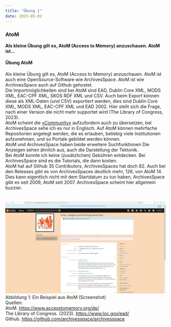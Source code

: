 ```yaml
---
title: "Übung 1"
date: 2023-05-02
---
```


### AtoM
**Als kleine Übung gilt es, AtoM (Access to Memory) anzuschauen. AtoM ist...**



#### **Übung AtoM**
Als kleine Übung gilt es, AtoM (Access to Memory) anzuschauen. AtoM ist auch eine OpenSource-Software wie ArchivesSpace. 
AtoM ist wie ArchivesSpace auch auf Github gehostet. <br>
Die Importmöglichkeiten sind bei AtoM sind EAD, Dublin Core XML, MODS XML, EAC-CPF XML, SKOS RDF XML und CSV. Auch beim Export können diese als XML-Daten (und CSV) exportiert werden, dies sind Dublin Core XML, MODS XML, EAC-CPF XML und EAD 2002. Hier stellt sich die Frage, nach einer Version die nicht mehr supportet wird (The Library of Congress, 2023).<br>
AtoM scheint die <a href="https://wiki.accesstomemory.org/Resources/Translation">«Community»</a> aufzufordern auch zu übersetzen, bei ArchivesSpace sehe ich es nur in Englisch. 
Auf AtoM können mehrfache Repositorien angelegt werden, die es erlauben, beliebig viele Institutionen aufzunehmen, und so Portale gebildet werden können. <br>
AtoM und ArchivesSpace haben beide erweitere Suchfunktionen Die Anzeigen sehen ähnlich aus, auch die Darstellung der Tektonik. <br>
Bei AtoM konnte ich keine (zusätzlichen) Gebühren entdecken. Bei ArchivesSpace sind es die Tutorials, die dann kosten. <br>
AtoM hat auf Github 35 Contributors, ArchivesSpaces hat doch 82. Auch bei den Releases gibt es von ArchivesSpaces deutlich mehr, 126, von AtoM 14. Dies kann eigentlich nicht mit dem Startdatum zu tun haben, ArchivesSpace gibt es seit 2009, AtoM seit 2007. ArchivesSpace scheint hier allgemein buzzier.<br>
<br>
<br>
![](https://raw.githubusercontent.com/brandensarah/Lerntagebuch/master/_posts/bild_le5_1.jpg)
<br>
Abbildung 1: Ein Beispiel aus AtoM (Screenshot)
<br>
Quellen: <br>
AtoM. https://www.accesstomemory.org/de/
<br>
The Library of Congress. (2023). https://www.loc.gov/ead/
<br>
Github. https://github.com/archivesspace/archivesspace

